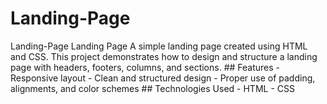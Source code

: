 # Landing-Page
Landing-Page Landing Page A simple landing page created using HTML and CSS. This project demonstrates how to design and structure a landing page with headers, footers, columns, and sections. ## Features - Responsive layout - Clean and structured design - Proper use of padding, alignments, and color schemes ## Technologies Used - HTML - CSS
